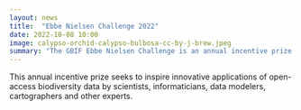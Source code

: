 ```yaml
---
layout: news
title:  "Ebbe Nielsen Challenge 2022"
date: 2022-10-08 10:00
image: calypso-orchid-calypso-bulbosa-cc-by-j-brew.jpeg
summary: "The GBIF Ebbe Nielsen Challenge is an annual incentive prize that seeks to inspire innovative applications of open-access biodiversity data by scientists, informaticians, data modelers, cartographers and other experts."
---
```


This annual incentive prize seeks to inspire innovative applications of open-access biodiversity data by scientists, informaticians, data modelers, cartographers and other experts.
